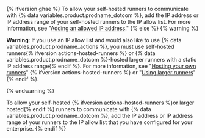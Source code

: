 {% ifversion ghae %}
To allow your self-hosted runners to communicate with {% data variables.product.prodname_dotcom %}, add the IP address or IP address range of your self-hosted runners to the IP allow list. For more information, see "[Adding an allowed IP address](#adding-an-allowed-ip-address)."
{% else %}
{% warning %}

**Warning**: If you use an IP allow list and would also like to use {% data variables.product.prodname_actions %}, you must use self-hosted runners{% ifversion actions-hosted-runners %} or {% data variables.product.prodname_dotcom %}-hosted larger runners with a static IP address range{% endif %}. For more information, see "[Hosting your own runners](/actions/automating-your-workflow-with-github-actions/about-self-hosted-runners)" {% ifversion actions-hosted-runners %} or "[Using larger runners](/actions/using-github-hosted-runners/using-larger-runners)"{% endif %}.

{% endwarning %}

To allow your self-hosted {% ifversion actions-hosted-runners %}or larger hosted{% endif %} runners to communicate with {% data variables.product.prodname_dotcom %}, add the IP address or IP address range of your runners to the IP allow list that you have configured for your enterprise. 
{% endif %}
